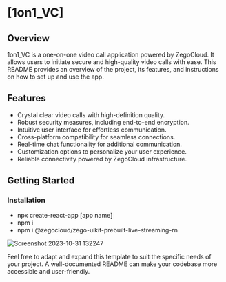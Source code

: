 # [1on1_VC]

## Overview

1on1_VC is a one-on-one video call application powered by ZegoCloud. It allows users to initiate secure and high-quality video calls with ease. This README provides an overview of the project, its features, and instructions on how to set up and use the app.

## Features

- Crystal clear video calls with high-definition quality.
- Robust security measures, including end-to-end encryption.
- Intuitive user interface for effortless communication.
- Cross-platform compatibility for seamless connections.
- Real-time chat functionality for additional communication.
- Customization options to personalize your user experience.
- Reliable connectivity powered by ZegoCloud infrastructure.

## Getting Started

### Installation

- npx create-react-app [app name]
- npm i
- npm i @zegocloud/zego-uikit-prebuilt-live-streaming-rn
  
![Screenshot 2023-10-31 132247](https://github.com/anshul-132002/One-on-One-VideoCall/assets/128448038/bce9d03a-c456-4e5d-bf36-4e0094e46e84)


Feel free to adapt and expand this template to suit the specific needs of your project. A well-documented README can make your codebase more accessible and user-friendly.
